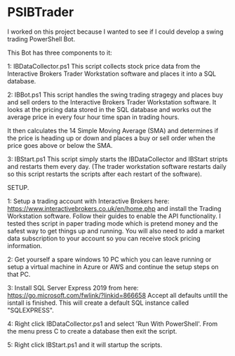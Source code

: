 # PSIBTrader

I worked on this project because I wanted to see if I could develop a swing trading PowerShell Bot.

This Bot has three components to it:

1: IBDataCollector.ps1 This script collects stock price data from the Interactive Brokers Trader Workstation software and places it into a SQL database.

2: IBBot.ps1 This script handles the swing trading stragegy and places buy and sell orders to the Interactive Brokers Trader Workstation software. It looks at the pricing data stored in the SQL database and works out the average price in every four hour time span in trading hours.

It then calculates the 14 Simple Moving Average (SMA) and determines if the price is heading up or down and places a buy or sell order when the price goes above or below the SMA.

3: IBStart.ps1 This script simply starts the IBDataCollector and IBStart stripts and restarts them every day. (The trader workstation software restarts daily so this script restarts the scripts after each restart of the software).

SETUP.

1: Setup a trading account with Interactive Brokers here: https://www.interactivebrokers.co.uk/en/home.php and install the Trading Workstation software. Follow their guides to enable the API functionality. I tested thes script in paper trading mode which is pretend money and the safest way to get things up and running. You will also need to add a market data subscription to your account so you can receive stock pricing information.

2: Get yourself a spare windows 10 PC which you can leave running or setup a virtual machine in Azure or AWS and continue the setup steps on that PC.

3: Install SQL Server Express 2019 from here: https://go.microsoft.com/fwlink/?linkid=866658 Accept all defaults untill the isntall is finished. This will create a default SQL instance called "SQLEXPRESS".

4: Right click IBDataCollector.ps1 and select 'Run With PowerShell'. From the menu press C to create a database then exit the script.

5: Right click IBStart.ps1 and it will startup the scripts.

